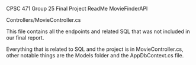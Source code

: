 CPSC 471 Group 25 Final Project ReadMe
MovieFinderAPI

Controllers/MovieController.cs

This file contains all the endpoints and related SQL that was not included in our final report.

Everything that is related to SQL and the project is in MovieController.cs, other notable things are the Models folder and the AppDbContext.cs file.
